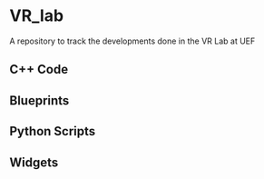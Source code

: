 # VR_lab

A repository to track the developments done in the VR Lab at UEF

## C++ Code

## Blueprints

## Python Scripts

## Widgets
